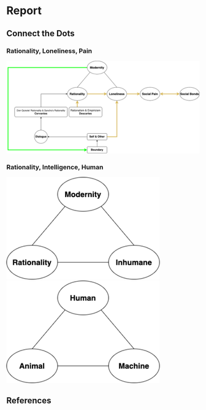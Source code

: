 # Report

## Connect the Dots

### Rationality, Loneliness, Pain
<p float="left">
	<img src="./pix/triangle-3.png" width="800" />
</p>

### Rationality, Intelligence, Human
<p float="left">
	<img src="./pix/triangle-1.png" width="400" />
	<img src="./pix/triangle-2.png" width="400" />
</p>

## References